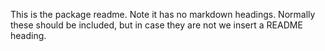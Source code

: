 This is the package readme. Note it has no markdown headings. Normally these should be included, but in case they are not we insert a README heading.
